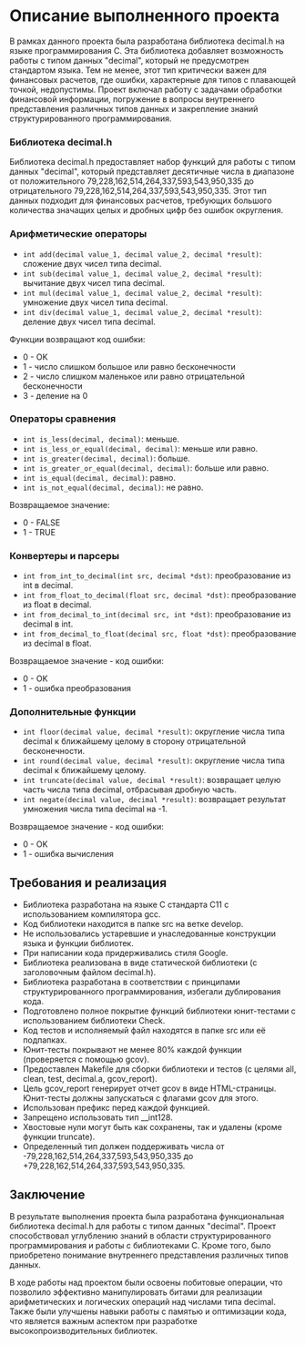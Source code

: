 # Описание выполненного проекта

В рамках данного проекта была разработана библиотека decimal.h на языке программирования C. Эта библиотека добавляет возможность работы с типом данных "decimal", который не предусмотрен стандартом языка. Тем не менее, этот тип критически важен для финансовых расчетов, где ошибки, характерные для типов с плавающей точкой, недопустимы. Проект включал работу с задачами обработки финансовой информации, погружение в вопросы внутреннего представления различных типов данных и закрепление знаний структурированного программирования.

### Библиотека decimal.h

Библиотека decimal.h предоставляет набор функций для работы с типом данных "decimal", который представляет десятичные числа в диапазоне от положительного 79,228,162,514,264,337,593,543,950,335 до отрицательного 79,228,162,514,264,337,593,543,950,335. Этот тип данных подходит для финансовых расчетов, требующих большого количества значащих целых и дробных цифр без ошибок округления.

### Арифметические операторы

- `int add(decimal value_1, decimal value_2, decimal *result)`: сложение двух чисел типа decimal.
- `int sub(decimal value_1, decimal value_2, decimal *result)`: вычитание двух чисел типа decimal.
- `int mul(decimal value_1, decimal value_2, decimal *result)`: умножение двух чисел типа decimal.
- `int div(decimal value_1, decimal value_2, decimal *result)`: деление двух чисел типа decimal.

Функции возвращают код ошибки:
- 0 - OK
- 1 - число слишком большое или равно бесконечности
- 2 - число слишком маленькое или равно отрицательной бесконечности
- 3 - деление на 0

### Операторы сравнения

- `int is_less(decimal, decimal)`: меньше.
- `int is_less_or_equal(decimal, decimal)`: меньше или равно.
- `int is_greater(decimal, decimal)`: больше.
- `int is_greater_or_equal(decimal, decimal)`: больше или равно.
- `int is_equal(decimal, decimal)`: равно.
- `int is_not_equal(decimal, decimal)`: не равно.

Возвращаемое значение:
- 0 - FALSE
- 1 - TRUE

### Конвертеры и парсеры

- `int from_int_to_decimal(int src, decimal *dst)`: преобразование из int в decimal.
- `int from_float_to_decimal(float src, decimal *dst)`: преобразование из float в decimal.
- `int from_decimal_to_int(decimal src, int *dst)`: преобразование из decimal в int.
- `int from_decimal_to_float(decimal src, float *dst)`: преобразование из decimal в float.

Возвращаемое значение - код ошибки:
- 0 - OK
- 1 - ошибка преобразования

### Дополнительные функции

- `int floor(decimal value, decimal *result)`: округление числа типа decimal к ближайшему целому в сторону отрицательной бесконечности.
- `int round(decimal value, decimal *result)`: округление числа типа decimal к ближайшему целому.
- `int truncate(decimal value, decimal *result)`: возвращает целую часть числа типа decimal, отбрасывая дробную часть.
- `int negate(decimal value, decimal *result)`: возвращает результат умножения числа типа decimal на -1.

Возвращаемое значение - код ошибки:
- 0 - OK
- 1 - ошибка вычисления

## Требования и реализация

- Библиотека разработана на языке C стандарта C11 с использованием компилятора gcc.
- Код библиотеки находится в папке src на ветке develop.
- Не использовались устаревшие и унаследованные конструкции языка и функции библиотек.
- При написании кода придерживались стиля Google.
- Библиотека реализована в виде статической библиотеки (с заголовочным файлом decimal.h).
- Библиотека разработана в соответствии с принципами структурированного программирования, избегали дублирования кода.
- Подготовлено полное покрытие функций библиотеки юнит-тестами с использованием библиотеки Check.
- Код тестов и исполняемый файл находятся в папке src или её подпапках.
- Юнит-тесты покрывают не менее 80% каждой функции (проверяется с помощью gcov).
- Предоставлен Makefile для сборки библиотеки и тестов (с целями all, clean, test, decimal.a, gcov_report).
- Цель gcov_report генерирует отчет gcov в виде HTML-страницы. Юнит-тесты должны запускаться с флагами gcov для этого.
- Использован префикс  перед каждой функцией.
- Запрещено использовать тип __int128.
- Хвостовые нули могут быть как сохранены, так и удалены (кроме функции truncate).
- Определенный тип должен поддерживать числа от -79,228,162,514,264,337,593,543,950,335 до +79,228,162,514,264,337,593,543,950,335.

## Заключение

В результате выполнения проекта была разработана функциональная библиотека decimal.h для работы с типом данных "decimal". Проект способствовал углублению знаний в области структурированного программирования и работы с библиотеками C. Кроме того, было приобретено понимание внутреннего представления различных типов данных.

В ходе работы над проектом были освоены побитовые операции, что позволило эффективно манипулировать битами для реализации арифметических и логических операций над числами типа decimal. Также были улучшены навыки работы с памятью и оптимизации кода, что является важным аспектом при разработке высокопроизводительных библиотек.
